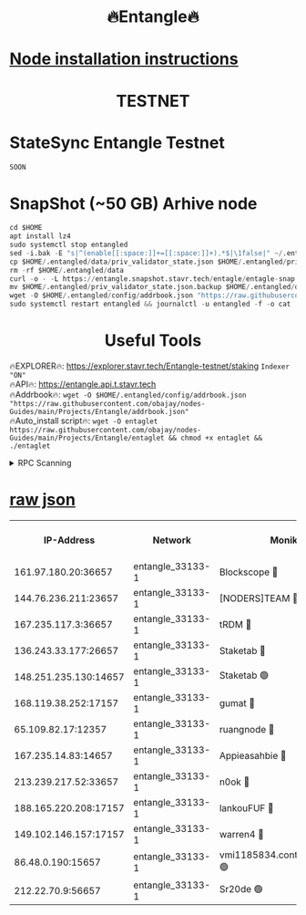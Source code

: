 <h1 align="center"> 🔥Entangle🔥</h1>

[Node installation instructions](https://github.com/obajay/nodes-Guides/tree/main/Projects/Entangle)
=

<h1 align="center"> TESTNET</h1>

# StateSync Entangle Testnet
```python
SOON
```
# SnapShot (~50 GB) Arhive node
```python
cd $HOME
apt install lz4
sudo systemctl stop entangled
sed -i.bak -E "s|^(enable[[:space:]]+=[[:space:]]+).*$|\1false|" ~/.entangled/config/config.toml
cp $HOME/.entangled/data/priv_validator_state.json $HOME/.entangled/priv_validator_state.json.backup
rm -rf $HOME/.entangled/data
curl -o - -L https://entangle.snapshot.stavr.tech/entagle/entagle-snap.tar.lz4 | lz4 -c -d - | tar -x -C $HOME/.entangled --strip-components 2
mv $HOME/.entangled/priv_validator_state.json.backup $HOME/.entangled/data/priv_validator_state.json
wget -O $HOME/.entangled/config/addrbook.json "https://raw.githubusercontent.com/obajay/nodes-Guides/main/Projects/Entangle/addrbook.json"
sudo systemctl restart entangled && journalctl -u entangled -f -o cat
```
 <h1 align="center"> Useful Tools</h1>
 
🔥EXPLORER🔥: https://explorer.stavr.tech/Entangle-testnet/staking        `Indexer "ON"` \
🔥API🔥:      https://entangle.api.t.stavr.tech \
🔥Addrbook🔥: ```wget -O $HOME/.entangled/config/addrbook.json "https://raw.githubusercontent.com/obajay/nodes-Guides/main/Projects/Entangle/addrbook.json"``` \
🔥Auto_install script🔥:  `wget -O entaglet https://raw.githubusercontent.com/obajay/nodes-Guides/main/Projects/Entangle/entaglet && chmod +x entaglet && ./entaglet`


<details>
<summary>RPC Scanning</summary>

<h2 align="center"> We scan nodes in real time every 4 hours. And we provide the final result of RPC endpoints.
We cannot influence the operation of these nodes in any way. </h2>


```python
If Voting Power is higher than 0 --> then the Node is a validator of the network and may be subject to attack and be a potential threat to the chain.
```
```python
We marked such validators with a red symbol
```

</details>

[raw json](https://rpc-check.entangt.stavr.tech/entangt/rpc-entangt-result.json)
=


<table><tr><th>IP-Address</th><th>Network</th><th>Moniker</th><th>Latest Block Height</th><th>Earliest Block Height</th><th>Catching Up</th><th>Tx Index</th><th>Voting Power</th><th>Scan Time</th></tr><tr><td>161.97.180.20:36657</td><td>entangle_33133-1</td><td>Blockscope 🔴</td><td>2005332</td><td>1</td><td>False</td><td>off</td><td>281239843110811</td><td>2024-02-03T22:25:27.056549871UTC</td></tr><tr><td>144.76.236.211:23657</td><td>entangle_33133-1</td><td>[NODERS]TEAM 🔴</td><td>2005333</td><td>1</td><td>False</td><td>off</td><td>27051609412486565</td><td>2024-02-03T22:25:35.043208049UTC</td></tr><tr><td>167.235.117.3:36657</td><td>entangle_33133-1</td><td>tRDM 🔴</td><td>2005334</td><td>1</td><td>False</td><td>on</td><td>166730114691285</td><td>2024-02-03T22:25:42.412472742UTC</td></tr><tr><td>136.243.33.177:26657</td><td>entangle_33133-1</td><td>Staketab 🔴</td><td>2005333</td><td>660001</td><td>False</td><td>on</td><td>124318967955615</td><td>2024-02-03T22:25:37.454740146UTC</td></tr><tr><td>148.251.235.130:14657</td><td>entangle_33133-1</td><td>Staketab 🟢</td><td>2005332</td><td>660801</td><td>False</td><td>on</td><td>0</td><td>2024-02-03T22:25:26.740663176UTC</td></tr><tr><td>168.119.38.252:17157</td><td>entangle_33133-1</td><td>gumat 🔴</td><td>2005332</td><td>962001</td><td>False</td><td>on</td><td>324104179746838</td><td>2024-02-03T22:25:27.999575638UTC</td></tr><tr><td>65.109.82.17:12357</td><td>entangle_33133-1</td><td>ruangnode 🔴</td><td>2005332</td><td>1312001</td><td>False</td><td>off</td><td>460855251023692</td><td>2024-02-03T22:25:27.462602594UTC</td></tr><tr><td>167.235.14.83:14657</td><td>entangle_33133-1</td><td>Appieasahbie 🔴</td><td>2005334</td><td>1716001</td><td>False</td><td>on</td><td>43682191868197074</td><td>2024-02-03T22:25:42.090058351UTC</td></tr><tr><td>213.239.217.52:33657</td><td>entangle_33133-1</td><td>n0ok 🔴</td><td>2005334</td><td>1905334</td><td>False</td><td>off</td><td>46577070780685287</td><td>2024-02-03T22:25:39.803228699UTC</td></tr><tr><td>188.165.220.208:17157</td><td>entangle_33133-1</td><td>lankouFUF 🔴</td><td>2005332</td><td>1910001</td><td>False</td><td>off</td><td>303836243479646</td><td>2024-02-03T22:25:28.291243971UTC</td></tr><tr><td>149.102.146.157:17157</td><td>entangle_33133-1</td><td>warren4 🔴</td><td>2005333</td><td>1958001</td><td>False</td><td>on</td><td>477172649290426</td><td>2024-02-03T22:25:34.769717653UTC</td></tr><tr><td>86.48.0.190:15657</td><td>entangle_33133-1</td><td>vmi1185834.contaboserver.net 🟢</td><td>1980714</td><td>1961001</td><td>False</td><td>off</td><td>0</td><td>2024-02-03T22:25:27.753199379UTC</td></tr><tr><td>212.22.70.9:56657</td><td>entangle_33133-1</td><td>Sr20de 🟢</td><td>2005332</td><td>1971001</td><td>False</td><td>off</td><td>0</td><td>2024-02-03T22:25:26.512395295UTC</td></tr></table>
